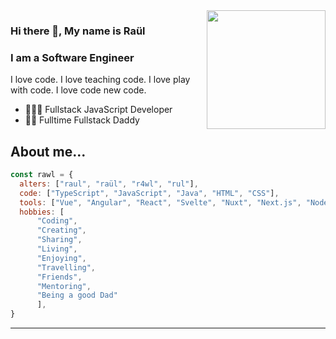 <img width=190 align="right" src="http://is.am/4fte" />

### Hi there 👋, My name is Raül

### I am a Software Engineer

I love code. I love teaching code. I love play with code. I love code new code.

- 👨🏻‍💻 Fullstack JavaScript Developer
- 👶🏼 Fulltime Fullstack Daddy

## About me...
```js
const rawl = {
  alters: ["raul", "raül", "r4wl", "rul"],
  code: ["TypeScript", "JavaScript", "Java", "HTML", "CSS"],
  tools: ["Vue", "Angular", "React", "Svelte", "Nuxt", "Next.js", "Node.js", "Firebase", "Spring", "Docker"],
  hobbies: [
      "Coding",
      "Creating",
      "Sharing",
      "Living",
      "Enjoying",
      "Travelling",
      "Friends",
      "Mentoring",
      "Being a good Dad"
      ],
}
```
---
